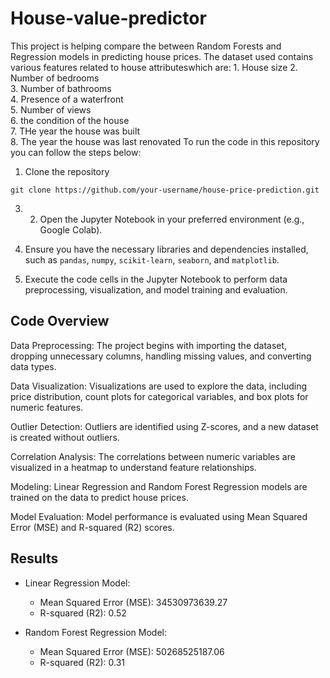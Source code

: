 # House-value-predictor
This project is helping compare the between Random Forests and Regression models in predicting house prices.
The dataset used contains various features related to house attributeswhich are:
            1. House size
            2. Number of bedrooms       
            3. Number of bathrooms      
            4. Presence of a waterfront      
            5. Number of views           
            6. the condition of the house     
            7. THe year the house was built      
            8. The year the house was last renovated
 To run the code in this repository you can follow the steps below:
1. Clone the repository
   
```git clone https://github.com/your-username/house-price-prediction.git```

3. 2. Open the Jupyter Notebook in your preferred environment (e.g., Google Colab).

4. Ensure you have the necessary libraries and dependencies installed, such as `pandas`, `numpy`, `scikit-learn`, `seaborn`, and `matplotlib`.

5. Execute the code cells in the Jupyter Notebook to perform data preprocessing, visualization, and model training and evaluation.


 


## Code Overview

Data Preprocessing:
The project begins with importing the dataset, dropping unnecessary columns, handling missing values, and converting data types.

Data Visualization:
Visualizations are used to explore the data, including price distribution, count plots for categorical variables, and box plots for numeric features.

Outlier Detection:
Outliers are identified using Z-scores, and a new dataset is created without outliers.

Correlation Analysis:
The correlations between numeric variables are visualized in a heatmap to understand feature relationships.

Modeling:
Linear Regression and Random Forest Regression models are trained on the data to predict house prices.

Model Evaluation:
Model performance is evaluated using Mean Squared Error (MSE) and R-squared (R2) scores.



## Results

- Linear Regression Model:
  - Mean Squared Error (MSE): 34530973639.27
  - R-squared (R2): 0.52

- Random Forest Regression Model:
  - Mean Squared Error (MSE): 50268525187.06
  - R-squared (R2): 0.31


